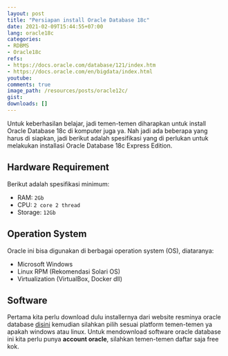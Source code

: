 ```yaml
---
layout: post
title: "Persiapan install Oracle Database 18c"
date: 2021-02-09T15:44:55+07:00
lang: oracle18c
categories:
- RDBMS
- Oracle18c
refs: 
- https://docs.oracle.com/database/121/index.htm
- https://docs.oracle.com/en/bigdata/index.html
youtube: 
comments: true
image_path: /resources/posts/oracle12c/
gist: 
downloads: []
---
```


Untuk keberhasilan belajar, jadi temen-temen diharapkan untuk install Oracle Database 18c di komputer juga ya. Nah jadi ada beberapa yang harus di siapkan, jadi berikut adalah spesifikasi yang di perlukan untuk melakukan installasi Oracle Database 18c Express Edition.

## Hardware Requirement

Berikut adalah spesifikasi minimum:

- RAM: `2Gb`
- CPU: `2 core 2 thread`
- Storage: `12Gb`

## Operation System

Oracle ini bisa digunakan di berbagai operation system (OS), diataranya:

- Microsoft Windows 
- Linux RPM (Rekomendasi Solari OS)
- Virtualization (VirtualBox, Docker dll)

## Software

Pertama kita perlu download dulu installernya dari website resminya oracle database [disini](https://www.oracle.com/database/technologies/appdev/xe.html) kemudian silahkan pilih sesuai platform temen-temen ya apakah windows atau linux. Untuk mendownload software oracle database ini kita perlu punya **account oracle**, silahkan temen-temen daftar saja free kok. 